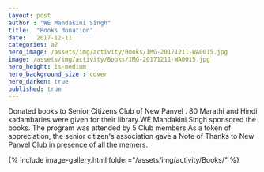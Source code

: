 ```yaml
---
layout: post
author : "WE Mandakini Singh"
title:  "Books donation"
date:   2017-12-11 
categories: a2
hero_image: /assets/img/activity/Books/IMG-20171211-WA0015.jpg
image: /assets/img/activity/Books/IMG-20171211-WA0015.jpg
hero_height: is-medium
hero_background_size : cover
hero_darken: true
published: true
---
```


Donated books to Senior Citizens Club of New Panvel . 80 Marathi and Hindi kadambaries were given for their library.WE Mandakini Singh sponsored the books. The program was attended by 5 Club members.As a token of appreciation, the senior citizen's association gave a Note of Thanks to New Panvel Club in presence of all the memers. 

{% include image-gallery.html folder="/assets/img/activity/Books/" %}